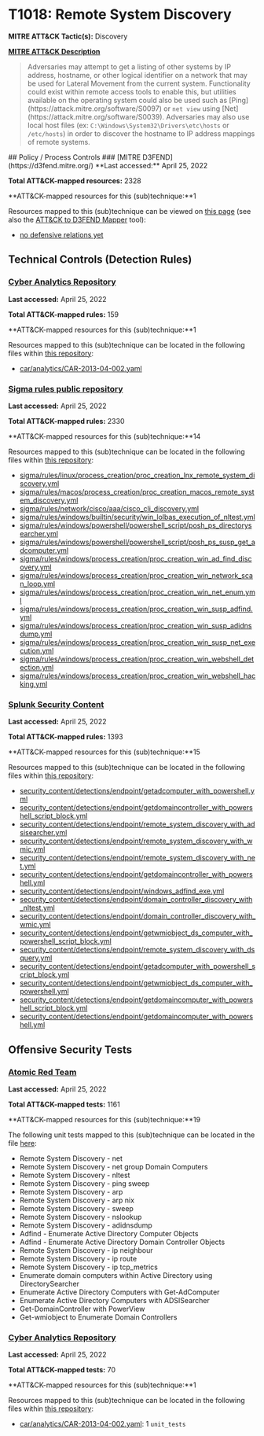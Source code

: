 # T1018: Remote System Discovery
**MITRE ATT&CK Tactic(s):** Discovery

**[MITRE ATT&CK Description](https://attack.mitre.org/techniques/T1018)**
<blockquote>Adversaries may attempt to get a listing of other systems by IP address, hostname, or other logical identifier on a network that may be used for Lateral Movement from the current system. Functionality could exist within remote access tools to enable this, but utilities available on the operating system could also be used such as  [Ping](https://attack.mitre.org/software/S0097) or <code>net view</code> using [Net](https://attack.mitre.org/software/S0039). Adversaries may also use local host files (ex: <code>C:\Windows\System32\Drivers\etc\hosts</code> or <code>/etc/hosts</code>) in order to discover the hostname to IP address mappings of remote systems. 
</blockquote>
## Policy / Process Controls
### [MITRE D3FEND](https://d3fend.mitre.org/)
**Last accessed:** April 25, 2022

**Total ATT&CK-mapped resources:** 2328

**ATT&CK-mapped resources for this (sub)technique:**1

Resources mapped to this (sub)technique can be viewed on [this page](https://d3fend.mitre.org/) (see also the [ATT&CK to D3FEND Mapper](https://d3fend.mitre.org/tools/attack-mapper) tool):

* [no defensive relations yet](https://d3fend.mitre.org/techniques/d3f:nodefensiverelationsyet)

## Technical Controls (Detection Rules)
### [Cyber Analytics Repository](https://car.mitre.org)
**Last accessed:** April 25, 2022

**Total ATT&CK-mapped rules:** 159

**ATT&CK-mapped resources for this (sub)technique:**1

Resources mapped to this (sub)technique can be located in the following files within [this repository](https://github.com/mitre-attack/car/blob/master/analytics):

* [car/analytics/CAR-2013-04-002.yaml](https://github.com/mitre-attack/car/blob/master/analytics/CAR-2013-04-002.yaml)

### [Sigma rules public repository](https://github.com/SigmaHQ/sigma)
**Last accessed:** April 25, 2022

**Total ATT&CK-mapped rules:** 2330

**ATT&CK-mapped resources for this (sub)technique:**14

Resources mapped to this (sub)technique can be located in the following files within [this repository](https://github.com/SigmaHQ/sigma/tree/master/rules):

* [sigma/rules/linux/process_creation/proc_creation_lnx_remote_system_discovery.yml](https://github.com/SigmaHQ/sigma/blob/master/rules/linux/process_creation/proc_creation_lnx_remote_system_discovery.yml)
* [sigma/rules/macos/process_creation/proc_creation_macos_remote_system_discovery.yml](https://github.com/SigmaHQ/sigma/blob/master/rules/macos/process_creation/proc_creation_macos_remote_system_discovery.yml)
* [sigma/rules/network/cisco/aaa/cisco_cli_discovery.yml](https://github.com/SigmaHQ/sigma/blob/master/rules/network/cisco/aaa/cisco_cli_discovery.yml)
* [sigma/rules/windows/builtin/security/win_lolbas_execution_of_nltest.yml](https://github.com/SigmaHQ/sigma/blob/master/rules/windows/builtin/security/win_lolbas_execution_of_nltest.yml)
* [sigma/rules/windows/powershell/powershell_script/posh_ps_directorysearcher.yml](https://github.com/SigmaHQ/sigma/blob/master/rules/windows/powershell/powershell_script/posh_ps_directorysearcher.yml)
* [sigma/rules/windows/powershell/powershell_script/posh_ps_susp_get_adcomputer.yml](https://github.com/SigmaHQ/sigma/blob/master/rules/windows/powershell/powershell_script/posh_ps_susp_get_adcomputer.yml)
* [sigma/rules/windows/process_creation/proc_creation_win_ad_find_discovery.yml](https://github.com/SigmaHQ/sigma/blob/master/rules/windows/process_creation/proc_creation_win_ad_find_discovery.yml)
* [sigma/rules/windows/process_creation/proc_creation_win_network_scan_loop.yml](https://github.com/SigmaHQ/sigma/blob/master/rules/windows/process_creation/proc_creation_win_network_scan_loop.yml)
* [sigma/rules/windows/process_creation/proc_creation_win_net_enum.yml](https://github.com/SigmaHQ/sigma/blob/master/rules/windows/process_creation/proc_creation_win_net_enum.yml)
* [sigma/rules/windows/process_creation/proc_creation_win_susp_adfind.yml](https://github.com/SigmaHQ/sigma/blob/master/rules/windows/process_creation/proc_creation_win_susp_adfind.yml)
* [sigma/rules/windows/process_creation/proc_creation_win_susp_adidnsdump.yml](https://github.com/SigmaHQ/sigma/blob/master/rules/windows/process_creation/proc_creation_win_susp_adidnsdump.yml)
* [sigma/rules/windows/process_creation/proc_creation_win_susp_net_execution.yml](https://github.com/SigmaHQ/sigma/blob/master/rules/windows/process_creation/proc_creation_win_susp_net_execution.yml)
* [sigma/rules/windows/process_creation/proc_creation_win_webshell_detection.yml](https://github.com/SigmaHQ/sigma/blob/master/rules/windows/process_creation/proc_creation_win_webshell_detection.yml)
* [sigma/rules/windows/process_creation/proc_creation_win_webshell_hacking.yml](https://github.com/SigmaHQ/sigma/blob/master/rules/windows/process_creation/proc_creation_win_webshell_hacking.yml)

### [Splunk Security Content](https://github.com/splunk/security_content)
**Last accessed:** April 25, 2022

**Total ATT&CK-mapped rules:** 1393

**ATT&CK-mapped resources for this (sub)technique:**15

Resources mapped to this (sub)technique can be located in the following files within [this repository](https://github.com/splunk/security_content/tree/develop/detections):

* [security_content/detections/endpoint/getadcomputer_with_powershell.yml](https://github.com/splunk/security_content/blob/develop/detections/endpoint/getadcomputer_with_powershell.yml)
* [security_content/detections/endpoint/getdomaincontroller_with_powershell_script_block.yml](https://github.com/splunk/security_content/blob/develop/detections/endpoint/getdomaincontroller_with_powershell_script_block.yml)
* [security_content/detections/endpoint/remote_system_discovery_with_adsisearcher.yml](https://github.com/splunk/security_content/blob/develop/detections/endpoint/remote_system_discovery_with_adsisearcher.yml)
* [security_content/detections/endpoint/remote_system_discovery_with_wmic.yml](https://github.com/splunk/security_content/blob/develop/detections/endpoint/remote_system_discovery_with_wmic.yml)
* [security_content/detections/endpoint/remote_system_discovery_with_net.yml](https://github.com/splunk/security_content/blob/develop/detections/endpoint/remote_system_discovery_with_net.yml)
* [security_content/detections/endpoint/getdomaincontroller_with_powershell.yml](https://github.com/splunk/security_content/blob/develop/detections/endpoint/getdomaincontroller_with_powershell.yml)
* [security_content/detections/endpoint/windows_adfind_exe.yml](https://github.com/splunk/security_content/blob/develop/detections/endpoint/windows_adfind_exe.yml)
* [security_content/detections/endpoint/domain_controller_discovery_with_nltest.yml](https://github.com/splunk/security_content/blob/develop/detections/endpoint/domain_controller_discovery_with_nltest.yml)
* [security_content/detections/endpoint/domain_controller_discovery_with_wmic.yml](https://github.com/splunk/security_content/blob/develop/detections/endpoint/domain_controller_discovery_with_wmic.yml)
* [security_content/detections/endpoint/getwmiobject_ds_computer_with_powershell_script_block.yml](https://github.com/splunk/security_content/blob/develop/detections/endpoint/getwmiobject_ds_computer_with_powershell_script_block.yml)
* [security_content/detections/endpoint/remote_system_discovery_with_dsquery.yml](https://github.com/splunk/security_content/blob/develop/detections/endpoint/remote_system_discovery_with_dsquery.yml)
* [security_content/detections/endpoint/getadcomputer_with_powershell_script_block.yml](https://github.com/splunk/security_content/blob/develop/detections/endpoint/getadcomputer_with_powershell_script_block.yml)
* [security_content/detections/endpoint/getwmiobject_ds_computer_with_powershell.yml](https://github.com/splunk/security_content/blob/develop/detections/endpoint/getwmiobject_ds_computer_with_powershell.yml)
* [security_content/detections/endpoint/getdomaincomputer_with_powershell_script_block.yml](https://github.com/splunk/security_content/blob/develop/detections/endpoint/getdomaincomputer_with_powershell_script_block.yml)
* [security_content/detections/endpoint/getdomaincomputer_with_powershell.yml](https://github.com/splunk/security_content/blob/develop/detections/endpoint/getdomaincomputer_with_powershell.yml)


## Offensive Security Tests
### [Atomic Red Team](https://github.com/redcanaryco/atomic-red-team)
**Last accessed:** April 25, 2022

**Total ATT&CK-mapped tests:** 1161

**ATT&CK-mapped resources for this (sub)technique:**19

The following unit tests mapped to this (sub)technique can be located in the file [here](https://github.com/redcanaryco/atomic-red-team/tree/master/atomics/T1018/T1018.yaml):

* Remote System Discovery - net
* Remote System Discovery - net group Domain Computers
* Remote System Discovery - nltest
* Remote System Discovery - ping sweep
* Remote System Discovery - arp
* Remote System Discovery - arp nix
* Remote System Discovery - sweep
* Remote System Discovery - nslookup
* Remote System Discovery - adidnsdump
* Adfind - Enumerate Active Directory Computer Objects
* Adfind - Enumerate Active Directory Domain Controller Objects
* Remote System Discovery - ip neighbour
* Remote System Discovery - ip route
* Remote System Discovery - ip tcp_metrics
* Enumerate domain computers within Active Directory using DirectorySearcher
* Enumerate Active Directory Computers with Get-AdComputer
* Enumerate Active Directory Computers with ADSISearcher
* Get-DomainController with PowerView
* Get-wmiobject to Enumerate Domain Controllers

### [Cyber Analytics Repository](https://car.mitre.org)
**Last accessed:** April 25, 2022

**Total ATT&CK-mapped tests:** 70

**ATT&CK-mapped resources for this (sub)technique:**1

Resources mapped to this (sub)technique can be located in the following files within [this repository](https://github.com/mitre-attack/car/blob/master/analytics):

* [car/analytics/CAR-2013-04-002.yaml](https://github.com/mitre-attack/car/blob/master/analytics/CAR-2013-04-002.yaml): 1 <code>unit_tests</code>

